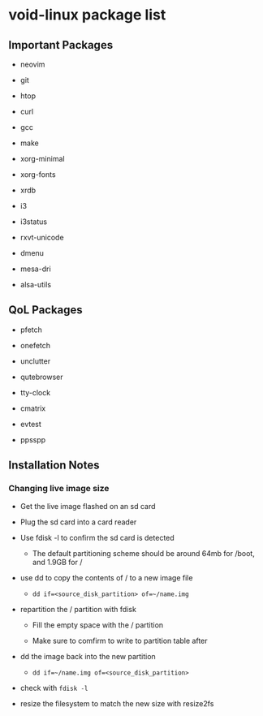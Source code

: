 # void-linux package list

## Important Packages

+ neovim

+ git

+ htop

+ curl

+ gcc

+ make

+ xorg-minimal

+ xorg-fonts

+ xrdb

+ i3

+ i3status

+ rxvt-unicode

+ dmenu

+ mesa-dri

+ alsa-utils

## QoL Packages

+ pfetch

+ onefetch

+ unclutter

+ qutebrowser

+ tty-clock

+ cmatrix

+ evtest

+ ppsspp

## Installation Notes

### Changing live image size

+ Get the live image flashed on an sd card

+ Plug the sd card into a card reader

+ Use fdisk -l to confirm the sd card is detected

	+ The default partitioning scheme should be around 64mb for /boot, and 1.9GB for /

+ use dd to copy the contents of / to a new image file

	+ `dd if=<source_disk_partition> of=~/name.img`

+ repartition the / partition with fdisk

	+ Fill the empty space with the / partition

	+ Make sure to comfirm to write to partition table after

+ dd the image back into the new partition

 	+ `dd if=~/name.img of=<source_disk_partition>`

+ check with `fdisk -l`

+ resize the filesystem to match the new size with resize2fs
